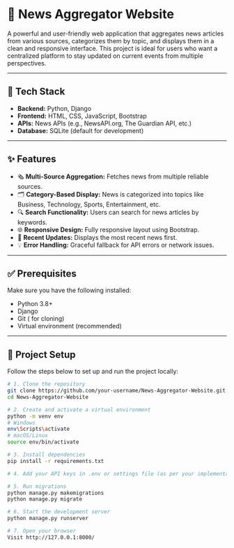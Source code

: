 # 📰 News Aggregator Website

A powerful and user-friendly web application that aggregates news articles from various sources, categorizes them by topic, and displays them in a clean and responsive interface. This project is ideal for users who want a centralized platform to stay updated on current events from multiple perspectives.

---

## 🔧 Tech Stack

- **Backend:** Python, Django
- **Frontend:** HTML, CSS, JavaScript, Bootstrap
- **APIs:** News APIs (e.g., NewsAPI.org, The Guardian API, etc.)
- **Database:** SQLite (default for development)

---

## ✨ Features

- 🗞️ **Multi-Source Aggregation:** Fetches news from multiple reliable sources.
- 🗂️ **Category-Based Display:** News is categorized into topics like Business, Technology, Sports, Entertainment, etc.
- 🔍 **Search Functionality:** Users can search for news articles by keywords.
- 🌐 **Responsive Design:** Fully responsive layout using Bootstrap.
- 📅 **Recent Updates:** Displays the most recent news first.
- 💡 **Error Handling:** Graceful fallback for API errors or network issues.

---

## ✅ Prerequisites

Make sure you have the following installed:

- Python 3.8+
- Django
- Git ( for cloning)
- Virtual environment (recommended)

---

## 🚀 Project Setup

Follow the steps below to set up and run the project locally:

```bash
# 1. Clone the repository
git clone https://github.com/your-username/News-Aggregator-Website.git
cd News-Aggregator-Website

# 2. Create and activate a virtual environment
python -m venv env
# Windows
env\Scripts\activate
# macOS/Linux
source env/bin/activate

# 3. Install dependencies
pip install -r requirements.txt

# 4. Add your API keys in .env or settings file (as per your implementation)

# 5. Run migrations
python manage.py makemigrations
python manage.py migrate

# 6. Start the development server
python manage.py runserver

# 7. Open your browser
Visit http://127.0.0.1:8000/
```
